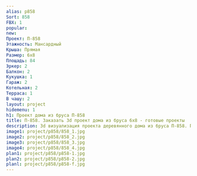 ```yaml
---
alias: p858
Sort: 858
FBX: 1
popular: 
new: 
Проект: П-858
Этажность: Мансардный
Крыша: Прямая
Размер: 6х8
Площадь: 84
Эркер: 2
Балкон: 2
Кукушка: 1
Гараж: 2
Котельная: 2
Терраса: 1
В чашу: 2
layout: project
hidemenu: 1
h1: Проект дома из бруса П-858
title: П-858. Заказать 3d проект дома из бруса 6х8 - готовые проекты
description: 3d визуализация проекта деревянного дома из бруса П-858. Площадь 84 м2, размер 6х8. Вы можете внести любые изменения в проект.
image1: project/p858/858_1.jpg
image2: project/p858/858_2.jpg
image3: project/p858/858_3.jpg
image4: project/p858/858_4.jpg
plan1: project/p858/p858-1.jpg
plan2: project/p858/p858-2.jpg
planl: project/p858/p858-f.jpg
---
```

